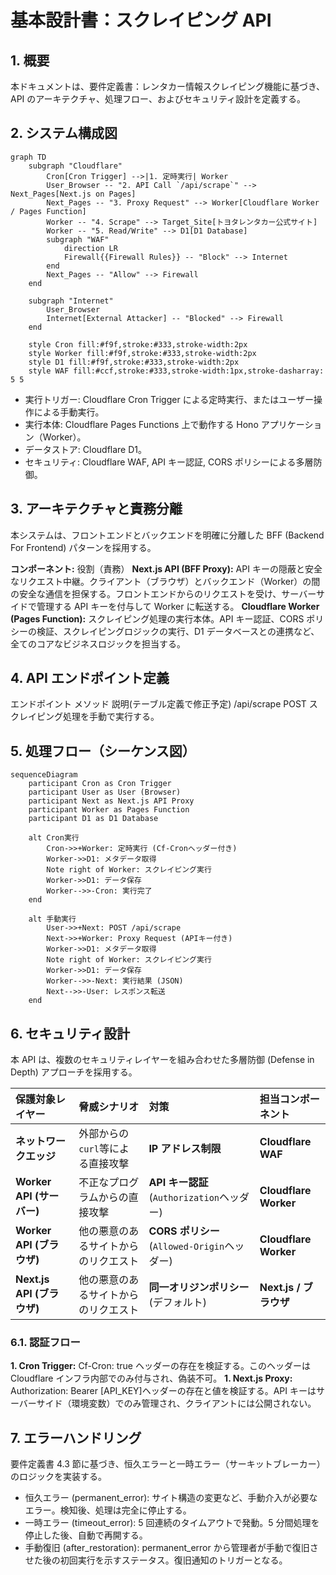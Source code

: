 # 基本設計書：スクレイピング API

## 1. 概要

本ドキュメントは、要件定義書：レンタカー情報スクレイピング機能に基づき、API のアーキテクチャ、処理フロー、およびセキュリティ設計を定義する。

## 2. システム構成図

```
graph TD
    subgraph "Cloudflare"
        Cron[Cron Trigger] -->|1. 定時実行| Worker
        User_Browser -- "2. API Call `/api/scrape`" --> Next_Pages[Next.js on Pages]
        Next_Pages -- "3. Proxy Request" --> Worker[Cloudflare Worker / Pages Function]
        Worker -- "4. Scrape" --> Target_Site[トヨタレンタカー公式サイト]
        Worker -- "5. Read/Write" --> D1[D1 Database]
        subgraph "WAF"
            direction LR
            Firewall{{Firewall Rules}} -- "Block" --> Internet
        end
        Next_Pages -- "Allow" --> Firewall
    end

    subgraph "Internet"
        User_Browser
        Internet[External Attacker] -- "Blocked" --> Firewall
    end

    style Cron fill:#f9f,stroke:#333,stroke-width:2px
    style Worker fill:#f9f,stroke:#333,stroke-width:2px
    style D1 fill:#f9f,stroke:#333,stroke-width:2px
    style WAF fill:#ccf,stroke:#333,stroke-width:1px,stroke-dasharray: 5 5
```

- 実行トリガー: Cloudflare Cron Trigger による定時実行、またはユーザー操作による手動実行。
- 実行本体: Cloudflare Pages Functions 上で動作する Hono アプリケーション（Worker）。
- データストア: Cloudflare D1。
- セキュリティ: Cloudflare WAF, API キー認証, CORS ポリシーによる多層防御。

## 3. アーキテクチャと責務分離

本システムは、フロントエンドとバックエンドを明確に分離した BFF (Backend For Frontend) パターンを採用する。

**コンポーネント:** 役割（責務）
**Next.js API (BFF Proxy):** API キーの隠蔽と安全なリクエスト中継。クライアント（ブラウザ）とバックエンド（Worker）の間の安全な通信を担保する。フロントエンドからのリクエストを受け、サーバーサイドで管理する API キーを付与して Worker に転送する。
**Cloudflare Worker (Pages Function):** スクレイピング処理の実行本体。API キー認証、CORS ポリシーの検証、スクレイピングロジックの実行、D1 データベースとの連携など、全てのコアなビジネスロジックを担当する。

## 4. API エンドポイント定義

エンドポイント メソッド 説明(テーブル定義で修正予定)
/api/scrape POST スクレイピング処理を手動で実行する。

## 5. 処理フロー（シーケンス図）

```
sequenceDiagram
    participant Cron as Cron Trigger
    participant User as User (Browser)
    participant Next as Next.js API Proxy
    participant Worker as Pages Function
    participant D1 as D1 Database

    alt Cron実行
        Cron->>+Worker: 定時実行 (Cf-Cronヘッダー付き)
        Worker->>D1: メタデータ取得
        Note right of Worker: スクレイピング実行
        Worker->>D1: データ保存
        Worker-->>-Cron: 実行完了
    end

    alt 手動実行
        User->>+Next: POST /api/scrape
        Next->>+Worker: Proxy Request (APIキー付き)
        Worker->>D1: メタデータ取得
        Note right of Worker: スクレイピング実行
        Worker->>D1: データ保存
        Worker-->>-Next: 実行結果 (JSON)
        Next-->>-User: レスポンス転送
    end
```

## 6. セキュリティ設計

本 API は、複数のセキュリティレイヤーを組み合わせた多層防御 (Defense in Depth) アプローチを採用する。

| 保護対象レイヤー           | 脅威シナリオ                         | 対策                                         | 担当コンポーネント     |
| :------------------------- | :----------------------------------- | :------------------------------------------- | :--------------------- |
| **ネットワークエッジ**     | 外部からの`curl`等による直接攻撃     | **IP アドレス制限**                          | **Cloudflare WAF**     |
| **Worker API (サーバー)**  | 不正なプログラムからの直接攻撃       | **API キー認証** (`Authorization`ヘッダー)   | **Cloudflare Worker**  |
| **Worker API (ブラウザ)**  | 他の悪意のあるサイトからのリクエスト | **CORS ポリシー** (`Allowed-Origin`ヘッダー) | **Cloudflare Worker**  |
| **Next.js API (ブラウザ)** | 他の悪意のあるサイトからのリクエスト | **同一オリジンポリシー** (デフォルト)        | **Next.js / ブラウザ** |

### 6.1. 認証フロー

**1. Cron Trigger:** Cf-Cron: true ヘッダーの存在を検証する。このヘッダーは Cloudflare インフラ内部でのみ付与され、偽装不可。
**1. Next.js Proxy:** Authorization: Bearer [API_KEY]ヘッダーの存在と値を検証する。API キーはサーバーサイド（環境変数）でのみ管理され、クライアントには公開されない。

## 7. エラーハンドリング

要件定義書 4.3 節に基づき、恒久エラーと一時エラー（サーキットブレーカー）のロジックを実装する。

- 恒久エラー (permanent_error): サイト構造の変更など、手動介入が必要なエラー。検知後、処理は完全に停止する。
- 一時エラー (timeout_error): 5 回連続のタイムアウトで発動。5 分間処理を停止した後、自動で再開する。
- 手動復旧 (after_restoration): permanent_error から管理者が手動で復旧させた後の初回実行を示すステータス。復旧通知のトリガーとなる。

